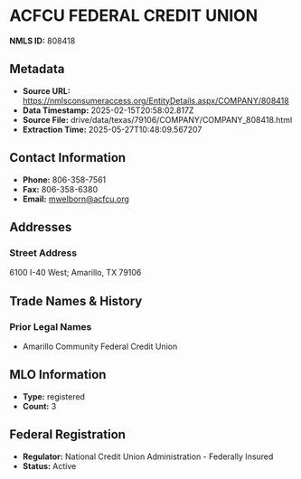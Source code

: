 # ACFCU FEDERAL CREDIT UNION

**NMLS ID:** 808418

## Metadata
- **Source URL:** https://nmlsconsumeraccess.org/EntityDetails.aspx/COMPANY/808418
- **Data Timestamp:** 2025-02-15T20:58:02.817Z
- **Source File:** drive/data/texas/79106/COMPANY/COMPANY_808418.html
- **Extraction Time:** 2025-05-27T10:48:09.567207

## Contact Information
- **Phone:** 806-358-7561
- **Fax:** 806-358-6380
- **Email:** mwelborn@acfcu.org

## Addresses
### Street Address
6100 I-40 West; Amarillo, TX 79106

## Trade Names & History
### Prior Legal Names
- Amarillo Community Federal Credit Union

## MLO Information
- **Type:** registered
- **Count:** 3

## Federal Registration
- **Regulator:** National Credit Union Administration - Federally Insured
- **Status:** Active
